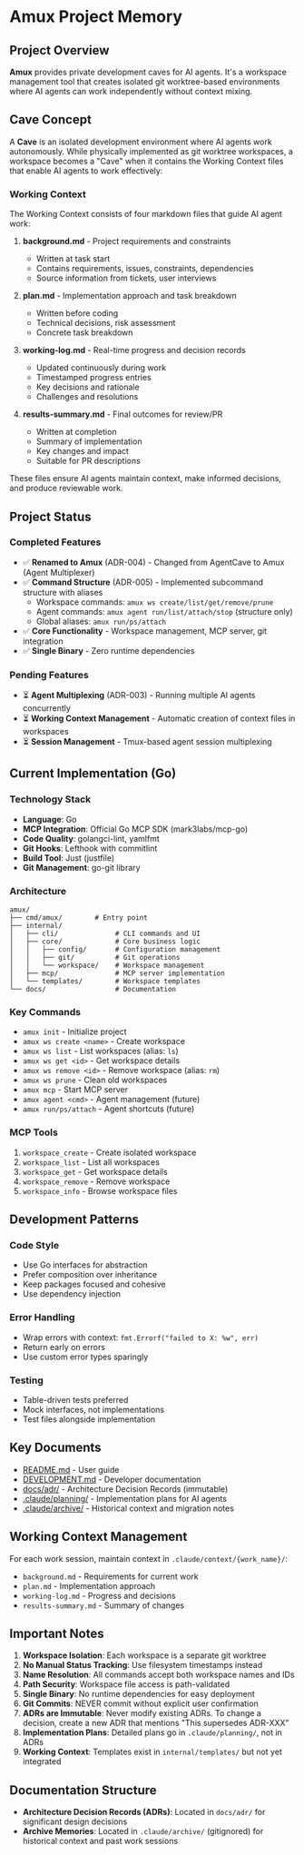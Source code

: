 # Amux Project Memory

## Project Overview

**Amux** provides private development caves for AI agents. It's a workspace management tool that creates isolated
git worktree-based environments where AI agents can work independently without context mixing.

## Cave Concept

A **Cave** is an isolated development environment where AI agents work autonomously. While physically implemented as
git worktree workspaces, a workspace becomes a "Cave" when it contains the Working Context files that enable AI agents
to work effectively:

### Working Context

The Working Context consists of four markdown files that guide AI agent work:

1. **background.md** - Project requirements and constraints
   - Written at task start
   - Contains requirements, issues, constraints, dependencies
   - Source information from tickets, user interviews

2. **plan.md** - Implementation approach and task breakdown
   - Written before coding
   - Technical decisions, risk assessment
   - Concrete task breakdown

3. **working-log.md** - Real-time progress and decision records
   - Updated continuously during work
   - Timestamped progress entries
   - Key decisions and rationale
   - Challenges and resolutions

4. **results-summary.md** - Final outcomes for review/PR
   - Written at completion
   - Summary of implementation
   - Key changes and impact
   - Suitable for PR descriptions

These files ensure AI agents maintain context, make informed decisions, and produce reviewable work.

## Project Status

### Completed Features

- ✅ **Renamed to Amux** (ADR-004) - Changed from AgentCave to Amux (Agent Multiplexer)
- ✅ **Command Structure** (ADR-005) - Implemented subcommand structure with aliases
  - Workspace commands: `amux ws create/list/get/remove/prune`
  - Agent commands: `amux agent run/list/attach/stop` (structure only)
  - Global aliases: `amux run/ps/attach`
- ✅ **Core Functionality** - Workspace management, MCP server, git integration
- ✅ **Single Binary** - Zero runtime dependencies

### Pending Features

- ⏳ **Agent Multiplexing** (ADR-003) - Running multiple AI agents concurrently
- ⏳ **Working Context Management** - Automatic creation of context files in workspaces
- ⏳ **Session Management** - Tmux-based agent session multiplexing

## Current Implementation (Go)

### Technology Stack

- **Language**: Go
- **MCP Integration**: Official Go MCP SDK (mark3labs/mcp-go)
- **Code Quality**: golangci-lint, yamlfmt
- **Git Hooks**: Lefthook with commitlint
- **Build Tool**: Just (justfile)
- **Git Management**: go-git library

### Architecture

```text
amux/
├── cmd/amux/        # Entry point
├── internal/
│   ├── cli/              # CLI commands and UI
│   ├── core/             # Core business logic
│   │   ├── config/       # Configuration management
│   │   ├── git/          # Git operations
│   │   └── workspace/    # Workspace management
│   ├── mcp/              # MCP server implementation
│   └── templates/        # Workspace templates
└── docs/                 # Documentation
```

### Key Commands

- `amux init` - Initialize project
- `amux ws create <name>` - Create workspace
- `amux ws list` - List workspaces (alias: `ls`)
- `amux ws get <id>` - Get workspace details
- `amux ws remove <id>` - Remove workspace (alias: `rm`)
- `amux ws prune` - Clean old workspaces
- `amux mcp` - Start MCP server
- `amux agent <cmd>` - Agent management (future)
- `amux run/ps/attach` - Agent shortcuts (future)

### MCP Tools

1. `workspace_create` - Create isolated workspace
2. `workspace_list` - List all workspaces
3. `workspace_get` - Get workspace details
4. `workspace_remove` - Remove workspace
5. `workspace_info` - Browse workspace files

## Development Patterns

### Code Style

- Use Go interfaces for abstraction
- Prefer composition over inheritance
- Keep packages focused and cohesive
- Use dependency injection

### Error Handling

- Wrap errors with context: `fmt.Errorf("failed to X: %w", err)`
- Return early on errors
- Use custom error types sparingly

### Testing

- Table-driven tests preferred
- Mock interfaces, not implementations
- Test files alongside implementation

## Key Documents

- [README.md](README.md) - User guide
- [DEVELOPMENT.md](DEVELOPMENT.md) - Developer documentation
- [docs/adr/](docs/adr/) - Architecture Decision Records (immutable)
- [.claude/planning/](.claude/planning/) - Implementation plans for AI agents
- [.claude/archive/](.claude/archive/) - Historical context and migration notes

## Working Context Management

For each work session, maintain context in `.claude/context/{work_name}/`:

- `background.md` - Requirements for current work
- `plan.md` - Implementation approach
- `working-log.md` - Progress and decisions
- `results-summary.md` - Summary of changes

## Important Notes

1. **Workspace Isolation**: Each workspace is a separate git worktree
2. **No Manual Status Tracking**: Use filesystem timestamps instead
3. **Name Resolution**: All commands accept both workspace names and IDs
4. **Path Security**: Workspace file access is path-validated
5. **Single Binary**: No runtime dependencies for easy deployment
6. **Git Commits**: NEVER commit without explicit user confirmation
7. **ADRs are Immutable**: Never modify existing ADRs. To change a decision, create a new ADR that mentions
   "This supersedes ADR-XXX"
8. **Implementation Plans**: Detailed plans go in `.claude/planning/`, not in ADRs
9. **Working Context**: Templates exist in `internal/templates/` but not yet integrated

## Documentation Structure

- **Architecture Decision Records (ADRs)**: Located in `docs/adr/` for significant design decisions
- **Archive Memories**: Located in `.claude/archive/` (gitignored) for historical context and past work sessions
